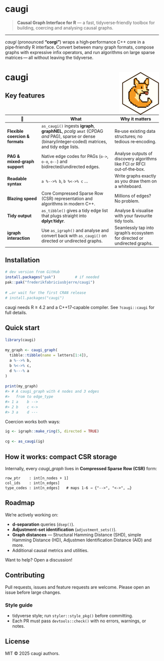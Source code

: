 # caugi&#x20;

> **Causal Graph Interface for R** — a fast, tidyverse‑friendly toolbox for building, coercing and analysing causal graphs.

---

*caugi* (pronounced **“corgi”**) wraps a high‑performance C++ core in a pipe‑friendly R interface. Convert between many graph formats, compose graphs with expressive infix operators, and run algorithms on large sparse matrices — all without leaving the tidyverse.
# caugi <img src="man/figures/logo.svg" align="right" height="139" alt="" style="padding-left:10px;background-color:white;" />
## Key features

| :rocket:                        | What                                                                                                                                                   | Why it matters                                                            |
| ------------------------------- | ------------------------------------------------------------------------------------------------------------------------------------------------------ | ------------------------------------------------------------------------- |
| **Flexible coercion & formats** | `as_caugi()` ingests **igraph**, **graphNEL**, *pcalg* `amat` (CPDAG *and* PAG), sparse or dense (binary/integer‑coded) matrices, and tidy edge lists. | Re‑use existing data structures; no tedious re‑encoding.                  |
| **PAG & mixed‑graph support**   | Native edge codes for PAGs (`o->`, `o-o`, `o--`) and bidirected/undirected edges.                                                                      | Analyse outputs of discovery algorithms like FCI or RFCI out‑of‑the‑box.  |
| **Readable syntax**             | `a %-->% b`, `b %<->% c` …                                                                                                                             | Write graphs exactly as you draw them on a whiteboard.                    |
| **Blazing speed**               | Core Compressed Sparse Row (CSR) representation and algorithms in modern C++.                                                                          | Millions of edges? No problem.                                            |
| **Tidy output**                 | `as_tibble()` gives a tidy edge list that plugs straight into **dplyr**/**tidyr**.                                                                     | Analyse & visualise with your favourite tidy tools.                       |
| **igraph interaction**                  | Use `as_igraph()` and analyse and convert back with `as_caugi()` on directed or undirected graphs.                                                                                                                         | Seamlessly tap into igraph’s ecosystem for directed or undirected graphs. |

## Installation

```r
# dev version from GitHub
install.packages("pak")         # if needed
pak::pak("frederikfabriciusbjerre/caugi")

# …or wait for the first CRAN release
# install.packages("caugi")
```

caugi needs R ≥ 4.2 and a C++17‑capable compiler. See `?caugi::caugi` for full details.

## Quick start

```r
library(caugi)

my_graph <- caugi_graph(
  tibble::tibble(name = letters[1:4]),
  a %-->% b,
  b %<->% c,
  d %---% a
)

print(my_graph)
#> # A caugi_graph with 4 nodes and 3 edges
#>   from to edge_type
#> 1 a    b -->
#> 2 b    c <->
#> 3 a    d ---
```

Coercion works both ways:

```r
ig <- igraph::make_ring(5, directed = TRUE)

cg <- as_caugi(ig)
```

## How it works: compact CSR storage

Internally, every *caugi\_graph* lives in **Compressed Sparse Row (CSR)** form:

```
row_ptr    : int[n_nodes + 1]
col_ids    : int[n_edges]
type_codes : int[n_edges]   # maps 1‑6 → {"-->", "<->", …}
```

## Roadmap

We’re actively working on:

* **d‑separation** queries (`dsep()`).
* **Adjustment‑set identification** (`adjustment_sets()`).
* **Graph distances** — Structural Hamming Distance (SHD), simple Hamming Distance (HD), Adjustmen Identification Distance (AID) and more.
* Additional causal metrics and utilities.

Want to help? Open a discussion!

## Contributing

Pull requests, issues and feature requests are welcome. Please open an issue before large changes.

### Style guide

* tidyverse style; run `styler::style_pkg()` before committing.
* Each PR must pass `devtools::check()` with no errors, warnings, or notes.

## License

MIT © 2025 caugi authors.

